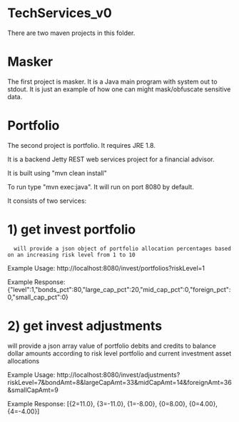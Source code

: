 # TechServices_v0

There are two maven projects in this folder.  

# Masker
The first project is masker.  It is a Java main program with system out to stdout.  It is just an example of how one can might mask/obfuscate sensitive data.

# Portfolio
The second project is portfolio. It requires JRE 1.8.

It is a backend Jetty REST web services project for a financial advisor.

It is built using "mvn clean install"

To run type "mvn exec:java".  It will run on port 8080 by default.

It consists of two services:

# 1) get invest portfolio
      will provide a json object of portfolio allocation percentages based on an increasing risk level from 1 to 10

Example Usage:
http://localhost:8080/invest/portfolios?riskLevel=1

Example Response:
{"level":1,"bonds_pct":80,"large_cap_pct":20,"mid_cap_pct":0,"foreign_pct":0,"small_cap_pct":0}

# 2) get invest adjustments 
  will provide a json array value of portfolio debits and credits to balance dollar amounts according to risk level portfolio and current investment asset allocations

Example Usage:
http://localhost:8080/invest/adjustments?riskLevel=7&bondAmt=8&largeCapAmt=33&midCapAmt=14&foreignAmt=36&smallCapAmt=9

Example Response:
[{2=11.0}, {3=-11.0}, {1=-8.00}, {0=8.00}, {0=4.00}, {4=-4.00}]



